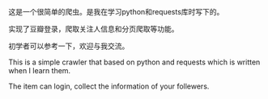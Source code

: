这是一个很简单的爬虫。是我在学习python和requests库时写下的。

实现了豆瓣登录，爬取关注人信息和分页爬取等功能。

初学者可以参考一下，欢迎与我交流。

This is a simple crawler that based on python and requests which is written when I learn them.

The item can login, collect the information of your follewers.